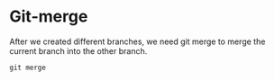 # Git-merge

After we created different branches, we need git merge to merge the current branch into the other branch.

<code>git merge</code>
